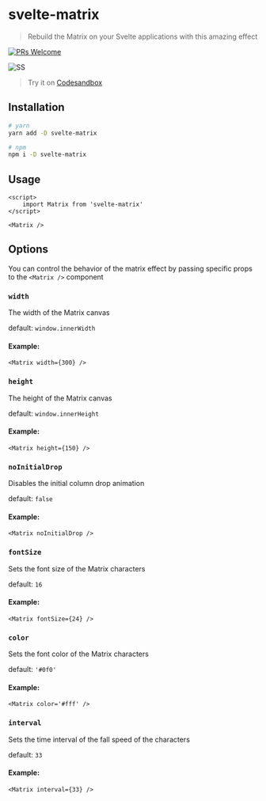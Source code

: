 # svelte-matrix
> Rebuild the Matrix on your Svelte applications with this amazing effect

[![PRs Welcome](https://img.shields.io/badge/PRs-welcome-brightgreen.svg)](http://makeapullrequest.com)

![SS](https://i.imgur.com/EpqBGxa.jpeg)

> Try it on [Codesandbox](https://codesandbox.io/embed/reverent-paper-o0ixk?fontsize=14&hidenavigation=1&theme=dark&view=preview)



## Installation

```bash
# yarn
yarn add -D svelte-matrix

# npm
npm i -D svelte-matrix
```

## Usage

```svelte
<script>
	import Matrix from 'svelte-matrix'
</script>

<Matrix />
```

## Options

You can control the behavior of the matrix effect by passing specific props to the `<Matrix />` component

### `width`

The width of the Matrix canvas

default: `window.innerWidth`

#### Example:

```svelte
<Matrix width={300} />
```

### `height`

The height of the Matrix canvas

default: `window.innerHeight`

#### Example:

```svelte
<Matrix height={150} />
```

### `noInitialDrop`

Disables the initial column drop animation

default: `false`

#### Example:

```svelte
<Matrix noInitialDrop />
```

### `fontSize`

Sets the font size of the Matrix characters

default: `16`

#### Example:

```svelte
<Matrix fontSize={24} />
```

### `color`

Sets the font color of the Matrix characters

default: `'#0f0'`

#### Example:

```svelte
<Matrix color='#fff' />
```

### `interval`

Sets the time interval of the fall speed of the characters

default: `33`

#### Example:

```svelte
<Matrix interval={33} />
```

